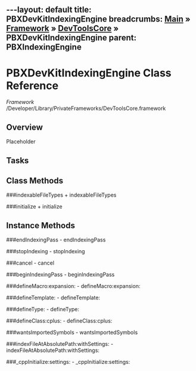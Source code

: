---layout: default
title: PBXDevKitIndexingEngine
breadcrumbs: <a href="/index.html">Main</a> &raquo; <a href="/Frameworks.html">Framework</a> &raquo; <a href="/Frameworks/DevToolsCore.html">DevToolsCore</a> &raquo; PBXDevKitIndexingEngine
parent: PBXIndexingEngine 
---
# PBXDevKitIndexingEngine Class Reference

*Framework* /Developer/Library/PrivateFrameworks/DevToolsCore.framework

## Overview

Placeholder

## Tasks

## Class Methods

<a name="+indexableFileTypes"></a>
###indexableFileTypes
    + indexableFileTypes

<a name="+initialize"></a>
###initialize
    + initialize

## Instance Methods

<a name="-endIndexingPass"></a>
###endIndexingPass
    - endIndexingPass

<a name="-stopIndexing"></a>
###stopIndexing
    - stopIndexing

<a name="-cancel"></a>
###cancel
    - cancel

<a name="-beginIndexingPass"></a>
###beginIndexingPass
    - beginIndexingPass

<a name="-defineMacro:expansion:"></a>
###defineMacro:expansion:
    - defineMacro:expansion:

<a name="-defineTemplate:"></a>
###defineTemplate:
    - defineTemplate:

<a name="-defineType:"></a>
###defineType:
    - defineType:

<a name="-defineClass:cplus:"></a>
###defineClass:cplus:
    - defineClass:cplus:

<a name="-wantsImportedSymbols"></a>
###wantsImportedSymbols
    - wantsImportedSymbols

<a name="-indexFileAtAbsolutePath:withSettings:"></a>
###indexFileAtAbsolutePath:withSettings:
    - indexFileAtAbsolutePath:withSettings:

<a name="-_cppInitialize:settings:"></a>
###_cppInitialize:settings:
    - _cppInitialize:settings:

